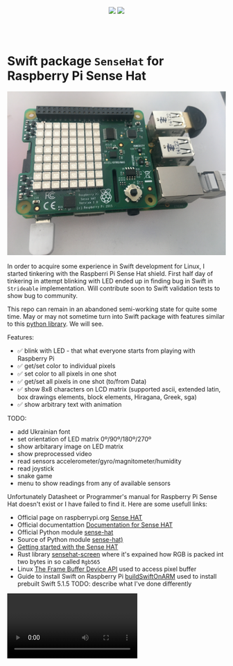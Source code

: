 <p align="center" style="padding-bottom:50px;">
	<a href="https://raw.githubusercontent.com/valeriyvan/RaspberryPiSenseHat/main/LICENSE"><img src="http://img.shields.io/badge/License-MIT-blue.svg?style=flat"/></a>
	<a href="https://developer.apple.com/swift"><img src="https://img.shields.io/badge/Swift-5.x-orange.svg?style=flat"/></a> 
</p>

# Swift package `SenseHat` for Raspberry Pi Sense Hat

![Photo](https://github.com/valeriyvan/RaspberryPiSenseHat/blob/main/images/IMG_3366.jpeg "Photo")

In order to acquire some experience in Swift development for Linux, I started tinkering with the Raspberri Pi Sense Hat shield. First half day of tinkering in attempt blinking with LED ended up in finding bug in Swift in `Strideable` implementation. Will contribute soon to Swift validation tests to show bug to community.

This repo can remain in an abandoned semi-working state for quite some time. May or may not sometime turn into Swift package with features similar to this [python library](https://pythonhosted.org/sense-hat/). We will see.

Features:
* ✅ blink with LED - that what everyone starts from playing with Raspberry Pi
* ✅ get/set color to individual pixels
* ✅ set color to all pixels in one shot
* ✅ get/set all pixels in one shot (to/from Data)
* ✅ show 8x8 characters on LCD matrix (supported ascii, extended latin, box drawings elements, block elements, Hiragana, Greek, sga)
* ✅ show arbitrary text with animation

TODO:
* add Ukrainian font
* set orientation of LED matrix 0º/90º/180º/270º 
* show arbitarary image on LED matrix
* show preprocessed video
* read sensors accelerometer/gyro/magnitometer/humidity
* read joystick
* snake game
* menu to show readings from any of available sensors

Unfortunately Datasheet or Programmer's manual for Raspberry Pi Sense Hat doesn't exist or I have failed to find it. Here are some usefull links:

* Official page on raspberrypi.org [Sense HAT](https://www.raspberrypi.org/products/sense-hat/)
* Official documentattion [Documentation for Sense HAT](https://www.raspberrypi.org/documentation/hardware/sense-hat/)
* Official Python module [sense-hat](https://pythonhosted.org/sense-hat/)
* Source of Python module [sense-hat)](https://github.com/astro-pi/python-sense-hat)
* [Getting started with the Sense HAT](https://projects.raspberrypi.org/en/projects/getting-started-with-the-sense-hat)
* Rust library [sensehat-screen](https://docs.rs/sensehat-screen/) where it's expained how RGB is packed int two bytes in so called `Rgb565`
* Linux [The Frame Buffer Device API](https://www.kernel.org/doc/Documentation/fb/api.txt) used to access pixel buffer
* Guide to install Swift on Raspberry Pi [buildSwiftOnARM](https://github.com/uraimo/buildSwiftOnARM) used to install prebuilt Swift 5.1.5 TODO: describe what I've done differently

![Blinking](https://github.com/valeriyvan/RaspberryPiSenseHat/blob/main/images/IMG_3369_480.mov "Blinking")

